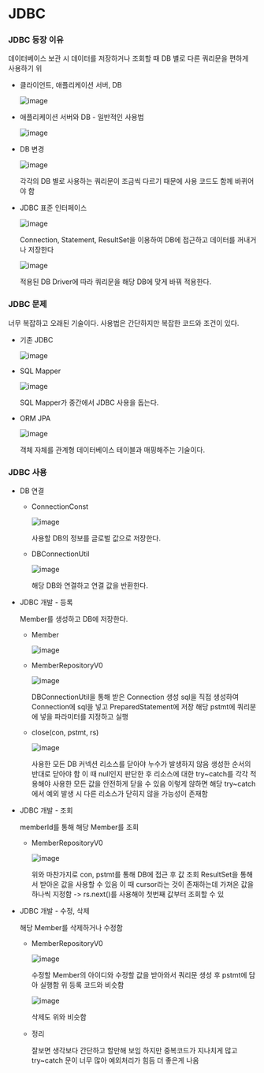 # JDBC

### JDBC 등장 이유

데이터베이스 보관 시 데이터를 저장하거나 조회할 때 DB 별로 다른 쿼리문을 편하게 사용하기 위

+ 클라이언트, 애플리케이션 서버, DB
  
  ![image](https://github.com/ManchanTime/TrashBoys/assets/127479677/e9e5aeb5-4c2f-4984-a28b-e1e996bcefc1)

+ 애플리케이션 서버와 DB - 일반적인 사용법

  ![image](https://github.com/ManchanTime/TrashBoys/assets/127479677/d4c006b7-047c-49ef-83e5-d538fced8b55)

+ DB 변경

  ![image](https://github.com/ManchanTime/TrashBoys/assets/127479677/6970569b-4632-4379-acd4-ebcf848d339d)

  각각의 DB 별로 사용하는 쿼리문이 조금씩 다르기 때문에 사용 코드도 함께 바뀌어야 함

+ JDBC 표준 인터페이스

  ![image](https://github.com/ManchanTime/TrashBoys/assets/127479677/1cf66652-18f1-4633-8abe-2835af555adc)

  Connection, Statement, ResultSet을 이용하여 DB에 접근하고 데이터를 꺼내거나 저장한다

  ![image](https://github.com/ManchanTime/TrashBoys/assets/127479677/821ab4f8-d9d3-4399-bce5-9b2101152258)

  적용된 DB Driver에 따라 쿼리문을 해당 DB에 맞게 바꿔 적용한다.

### JDBC 문제

너무 복잡하고 오래된 기술이다. 사용법은 간단하지만 복잡한 코드와 조건이 있다.

+ 기존 JDBC

  ![image](https://github.com/ManchanTime/TrashBoys/assets/127479677/ff6ff276-35fc-4bbb-97b3-dbe9fa781d42)

+ SQL Mapper

  ![image](https://github.com/ManchanTime/TrashBoys/assets/127479677/2196d755-16f2-4b39-8ed9-8ffcae295fa0)

  SQL Mapper가 중간에서 JDBC 사용을 돕는다.

+ ORM JPA

  ![image](https://github.com/ManchanTime/TrashBoys/assets/127479677/de780cda-015b-456e-8c4f-c454e342fc3c)

  객체 자체를 관계형 데이터베이스 테이블과 매핑해주는 기술이다.

### JDBC 사용

+ DB 연결

  + ConnectionConst

    ![image](https://github.com/ManchanTime/TrashBoys/assets/127479677/12ce001c-c560-497b-a151-dcf282d4fa15)

    사용할 DB의 정보를 글로벌 값으로 저장한다.

  + DBConnectionUtil

    ![image](https://github.com/ManchanTime/TrashBoys/assets/127479677/c68cb596-39c6-4954-a4c4-959d7d007e79)

    해당 DB와 연결하고 연결 값을 반환한다.
    
+ JDBC 개발 - 등록

  Member를 생성하고 DB에 저장한다.

  + Member

    ![image](https://github.com/ManchanTime/TrashBoys/assets/127479677/ac5a0673-a7dd-44c7-b16f-475a4050a743)

  + MemberRepositoryV0

    ![image](https://github.com/ManchanTime/TrashBoys/assets/127479677/994e0d22-1ac1-4cf1-b002-811c61dd795b)

    DBConnectionUtil을 통해 받은 Connection 생성
    sql을 직접 생성하여 Connection에 sql을 넣고 PreparedStatement에 저장
    해당 pstmt에 쿼리문에 넣을 파라미터를 지정하고 실행

  + close(con, pstmt, rs)

    ![image](https://github.com/ManchanTime/TrashBoys/assets/127479677/8aa4373e-43db-4c1a-9d58-0ebc7b86da0e)

    사용한 모든 DB 커넥션 리소스를 닫아야 누수가 발생하지 않음
    생성한 순서의 반대로 닫아야 함
    이 때 null인지 판단한 후 리소스에 대한 try~catch를 각각 적용해야 사용한 모든 값을 안전하게 닫을 수 있음
    이렇게 않하면 해당 try~catch에서 예외 발생 시 다른 리소스가 닫히지 않을 가능성이 존재함
    
+ JDBC 개발 - 조회

  memberId를 통해 해당 Member를 조회

  + MemberRepositoryV0

    ![image](https://github.com/ManchanTime/TrashBoys/assets/127479677/327d49e5-ed7f-4364-97f0-c9f2d51ed12f)

    위와 마찬가지로 con, pstmt를 통해 DB에 접근 후 값 조회
    ResultSet을 통해서 받아온 값을 사용할 수 있음
    이 때 cursor라는 것이 존재하는데 가져온 값을 하나씩 지정함 -> rs.next()를 사용해야 첫번째 값부터 조회할 수 있

+ JDBC 개발 - 수정, 삭제

  해당 Member를 삭제하거나 수정함

  + MemberRepositoryV0

    ![image](https://github.com/ManchanTime/TrashBoys/assets/127479677/084179ee-c584-4fe9-9143-b5a0e3c33f45)

    수정할 Member의 아이디와 수정할 값을 받아와서 쿼리문 생성 후 pstmt에 담아 실행함
    위 등록 코드와 비슷함

    ![image](https://github.com/ManchanTime/TrashBoys/assets/127479677/d6bea5ab-5844-46f0-bae8-e5d6885f167f)

    삭제도 위와 비슷함

  + 정리

    잘보면 생각보다 간단하고 할만해 보임
    하지만 중복코드가 지나치게 많고 try~catch 문이 너무 많아 예외처리가 힘듬
    더 좋은게 나옴
